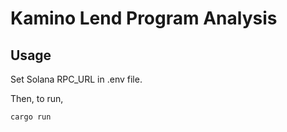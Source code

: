 # Kamino Lend Program Analysis

## Usage

Set Solana RPC_URL in .env file.

Then, to run,

```bash
cargo run
```
